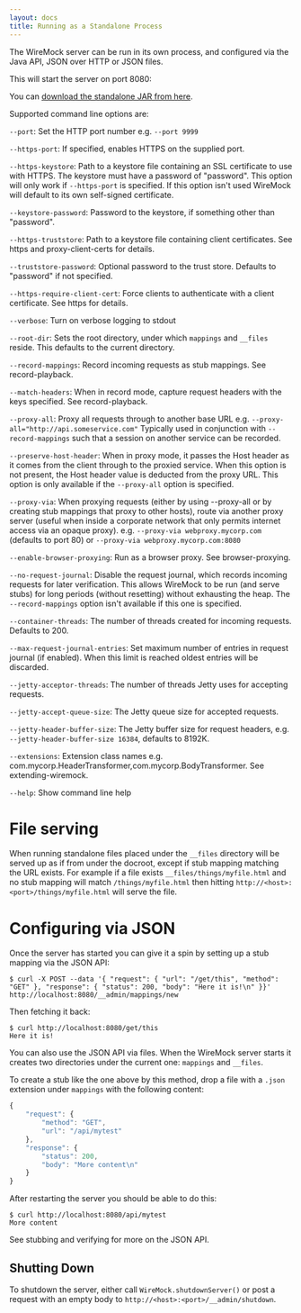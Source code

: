 ```yaml
---
layout: docs
title: Running as a Standalone Process
---
```


The WireMock server can be run in its own process, and configured via
the Java API, JSON over HTTP or JSON files.

This will start the server on port 8080:

You can [download the standalone JAR from
here](http://repo1.maven.org/maven2/com/github/tomakehurst/wiremock-standalone/2.0.8-beta/wiremock-standalone-2.0.8-beta.jar).

Supported command line options are:

`--port`: Set the HTTP port number e.g. `--port 9999`

`--https-port`: If specified, enables HTTPS on the supplied port.

`--https-keystore`: Path to a keystore file containing an SSL
certificate to use with HTTPS. The keystore must have a password of
"password". This option will only work if `--https-port` is specified.
If this option isn't used WireMock will default to its own self-signed
certificate.

`--keystore-password`: Password to the keystore, if something other than
"password".

`--https-truststore`: Path to a keystore file containing client
certificates. See https and proxy-client-certs for details.

`--truststore-password`: Optional password to the trust store. Defaults
to "password" if not specified.

`--https-require-client-cert`: Force clients to authenticate with a
client certificate. See https for details.

`--verbose`: Turn on verbose logging to stdout

`--root-dir`: Sets the root directory, under which `mappings` and
`__files` reside. This defaults to the current directory.

`--record-mappings`: Record incoming requests as stub mappings. See
record-playback.

`--match-headers`: When in record mode, capture request headers with the
keys specified. See record-playback.

`--proxy-all`: Proxy all requests through to another base URL e.g.
`--proxy-all="http://api.someservice.com"` Typically used in conjunction
with `--record-mappings` such that a session on another service can be
recorded.

`--preserve-host-header`: When in proxy mode, it passes the Host header
as it comes from the client through to the proxied service. When this
option is not present, the Host header value is deducted from the proxy
URL. This option is only available if the `--proxy-all` option is
specified.

`--proxy-via`: When proxying requests (either by using --proxy-all or by
creating stub mappings that proxy to other hosts), route via another
proxy server (useful when inside a corporate network that only permits
internet access via an opaque proxy). e.g.
`--proxy-via webproxy.mycorp.com` (defaults to port 80) or
`--proxy-via webproxy.mycorp.com:8080`

`--enable-browser-proxying`: Run as a browser proxy. See
browser-proxying.

`--no-request-journal`: Disable the request journal, which records
incoming requests for later verification. This allows WireMock to be run
(and serve stubs) for long periods (without resetting) without
exhausting the heap. The `--record-mappings` option isn't available if
this one is specified.

`--container-threads`: The number of threads created for incoming
requests. Defaults to 200.

`--max-request-journal-entries`: Set maximum number of entries in
request journal (if enabled). When this limit is reached oldest entries
will be discarded.

`--jetty-acceptor-threads`: The number of threads Jetty uses for
accepting requests.

`--jetty-accept-queue-size`: The Jetty queue size for accepted requests.

`--jetty-header-buffer-size`: The Jetty buffer size for request headers,
e.g. `--jetty-header-buffer-size 16384`, defaults to 8192K.

`--extensions`: Extension class names e.g.
com.mycorp.HeaderTransformer,com.mycorp.BodyTransformer. See
extending-wiremock.

`--help`: Show command line help

File serving
============

When running standalone files placed under the `__files` directory will
be served up as if from under the docroot, except if stub mapping
matching the URL exists. For example if a file exists
`__files/things/myfile.html` and no stub mapping will match
`/things/myfile.html` then hitting
`http://<host>:<port>/things/myfile.html` will serve the file.

Configuring via JSON
====================

Once the server has started you can give it a spin by setting up a stub
mapping via the JSON API:

```console
$ curl -X POST --data '{ "request": { "url": "/get/this", "method": "GET" }, "response": { "status": 200, "body": "Here it is!\n" }}' http://localhost:8080/__admin/mappings/new
```

Then fetching it back:

```console
$ curl http://localhost:8080/get/this
Here it is!
```

You can also use the JSON API via files. When the WireMock server starts
it creates two directories under the current one: `mappings` and
`__files`.

To create a stub like the one above by this method, drop a file with a
`.json` extension under `mappings` with the following content:

```javascript
{
    "request": {
        "method": "GET",
        "url": "/api/mytest"
    },
    "response": {
        "status": 200,
        "body": "More content\n"
    }
}
```

After restarting the server you should be able to do this:

```console
$ curl http://localhost:8080/api/mytest
More content
```

See stubbing and verifying for more on the JSON API.

Shutting Down
-------------

To shutdown the server, either call `WireMock.shutdownServer()` or post
a request with an empty body to `http://<host>:<port>/__admin/shutdown`.
